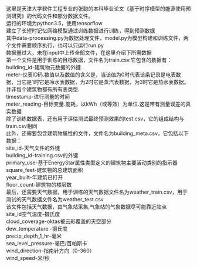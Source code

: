 这里是天津大学软件工程专业的张聪的本科毕业论文《基于时序模型的能源使用预测研究》的代码文件和部分数据文件。  
运行的环境为python3.5，使用tensorflow  
建立了长短时记忆网络模型通过训练数据进行训练，得到预测数据  
其中data-processing.py为数据处理文件，model.py为模型构建和训练文件，两个文件需要顺序执行，也可以只运行run.py  
数据量过大，未在input中上传全部文件，在这里介绍下所需数据  
第一个文件是用于训练的目标数据，文件名为train.csv.它包含的数据有：  
building_id-建筑物元数据的外键.  
meter-仪表ID码.数值以及数值的含义是，当该值为0时代表该条记录是电表数据，当它是1时它是冷水表数据，为2时它是蒸汽表数据，为3时它是热水表数据。并非每个建筑物都有所有表类型.  
timestamp-进行测量的时间  
meter_reading-目标变量.能耗，以kWh（或等效）为单位.这是带有测量误差的真实数据  
除了训练数据表，还有用于评估测试最终预测效果的test.csv，它的组成结构与train.csv相同  
此外，还需要包含建筑物属性的文件，文件名为building_meta.csv，它包括以下数据：  
site_id-天气文件的外键  
building_id-training.csv的外键  
primary_use-基于EnergyStar属性类型定义的建筑物主要活动类别的指示器  
square_feet-建筑物的总建筑面积  
year_built-年建筑已打开  
floor_count-建筑物的楼层数  
最后，还需要天气数据，用于训练的天气数据文件名为weather_train.csv，用于测试的天气数据文件名为weather_test.csv  
该文件包括天气数据，由气象站采集,气象站的气象数据尽可能靠近站点  
site_id空气温度-摄氏度  
cloud_coverage-oktas被云彩覆盖的天空部分  
dew_temperature -摄氏度  
precip_depth_1_hr-毫米  
sea_level_pressure-毫巴/百帕斯卡  
wind_direction-指南针方向（0-360）  
wind_speed-米/秒  

